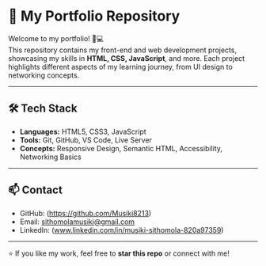# 🚀 My Portfolio Repository

Welcome to my portfolio! 🎨💻  
This repository contains my front-end and web development projects, showcasing my skills in **HTML, CSS, JavaScript**, and more. Each project highlights different aspects of my learning journey, from UI design to networking concepts.

---

## 🛠️ Tech Stack
- **Languages:** HTML5, CSS3, JavaScript  
- **Tools:** Git, GitHub, VS Code, Live Server  
- **Concepts:** Responsive Design, Semantic HTML, Accessibility, Networking Basics  

---

## 📫 Contact
- GitHub: (https://github.com/Musiki8213)  
- Email: sithomolamusiki@gmail.com  
- LinkedIn: (www.linkedin.com/in/musiki-sithomola-820a97359)

---

⭐ If you like my work, feel free to **star this repo** or connect with me!
